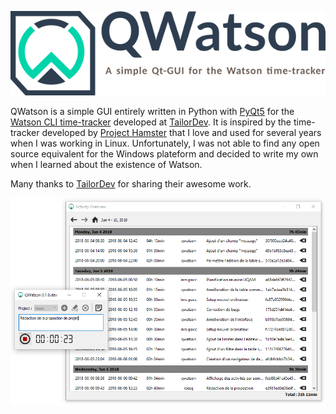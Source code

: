 ![QWatson - A simple Qt-GUI for the Watson time-tracker](
./qwatson/ressources/qwatson_banner.png)

QWatson is a simple GUI entirely written in Python with [PyQt5](https://www.riverbankcomputing.com/software/pyqt/intro) for the [Watson CLI time-tracker](http://tailordev.github.io/Watson/) developed at [TailorDev](https://tailordev.fr). It is inspired by the time-tracker developed by [Project Hamster](https://github.com/projecthamster/) that I love and used for several years when I was working in Linux. Unfortunately, I was not able to find any open source equivalent for the Windows plateform and decided to write my own when I learned about the existence of Watson.

Many thanks to [TailorDev](https://tailordev.fr) for sharing their awesome work.

![screenshot](https://github.com/jnsebgosselin/qwatson/blob/master/images/qwatson_printscreen.png)

